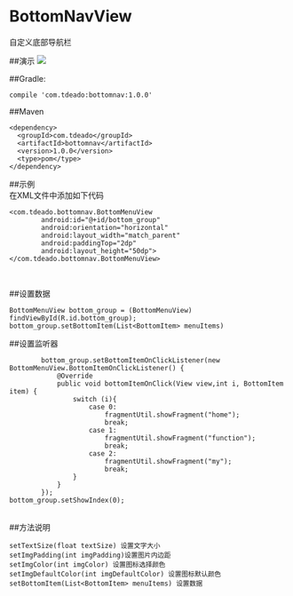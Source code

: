 # BottomNavView
自定义底部导航栏

##演示
![](https://github.com/yancy2430/BottomNavView/blob/master/demo.gif)  

##Gradle:

    compile 'com.tdeado:bottomnav:1.0.0'

##Maven

    <dependency>
      <groupId>com.tdeado</groupId>
      <artifactId>bottomnav</artifactId>
      <version>1.0.0</version>
      <type>pom</type>
    </dependency>
    
    
    
##示例<br>
在XML文件中添加如下代码

    <com.tdeado.bottomnav.BottomMenuView
            android:id="@+id/bottom_group"
            android:orientation="horizontal"
            android:layout_width="match_parent"
            android:paddingTop="2dp"
            android:layout_height="50dp">
    </com.tdeado.bottomnav.BottomMenuView>
    
<br>

##设置数据

    BottomMenuView bottom_group = (BottomMenuView) findViewById(R.id.bottom_group);
    bottom_group.setBottomItem(List<BottomItem> menuItems)
    
##设置监听器

            bottom_group.setBottomItemOnClickListener(new BottomMenuView.BottomItemOnClickListener() {
                @Override
                public void bottomItemOnClick(View view,int i, BottomItem item) {
                    switch (i){
                        case 0:
                            fragmentUtil.showFragment("home");
                            break;
                        case 1:
                            fragmentUtil.showFragment("function");
                            break;
                        case 2:
                            fragmentUtil.showFragment("my");
                            break;
                    }
                }
            });
    bottom_group.setShowIndex(0);
<br>
##方法说明<br>

    setTextSize(float textSize) 设置文字大小
    setImgPadding(int imgPadding)设置图片内边距
    setImgColor(int imgColor) 设置图标选择颜色
    setImgDefaultColor(int imgDefaultColor) 设置图标默认颜色
    setBottomItem(List<BottomItem> menuItems) 设置数据
